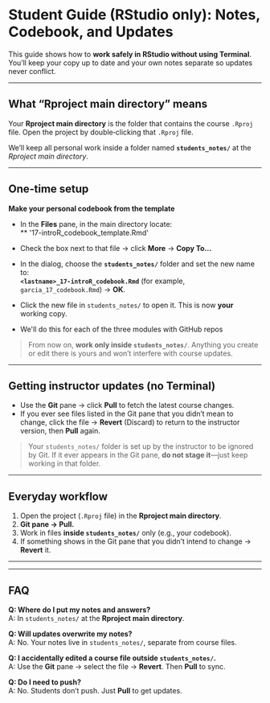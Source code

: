 # Student Guide (RStudio only): Notes, Codebook, and Updates

This guide shows how to **work safely in RStudio without using Terminal**. You’ll keep your copy up to date and your own notes separate so updates never conflict.

---

## What “Rproject main directory” means
Your **Rproject main directory** is the folder that contains the course `.Rproj` file. Open the project by double‑clicking that `.Rproj` file.

We’ll keep all personal work inside a folder named **`students_notes/`** at the *Rproject main directory*.

---

## One‑time setup

**Make your personal codebook from the template**
   - In the **Files** pane, in the main directory locate:  
     ** '17-introR_codebook_template.Rmd'
    
   - Check the box next to that file → click **More** → **Copy To…**
   - In the dialog, choose the **`students_notes/`** folder and set the new name to:  
     **`<lastname>_17-introR_codebook.Rmd`** (for example, `garcia_17_codebook.Rmd`) → **OK**.
   - Click the new file in `students_notes/` to open it. This is now **your** working copy.

   - We'll do this for each of the three modules with GitHub repos
   
> From now on, **work only inside `students_notes/`**. Anything you create or edit there is yours and won’t interfere with course updates.

---

## Getting instructor updates (no Terminal)

- Use the **Git** pane → click **Pull** to fetch the latest course changes.
- If you ever see files listed in the Git pane that you didn’t mean to change, click the file → **Revert** (Discard) to return to the instructor version, then **Pull** again.

> Your `students_notes/` folder is set up by the instructor to be ignored by Git. If it ever appears in the Git pane, **do not stage it**—just keep working in that folder.

---

## Everyday workflow

1. Open the project (`.Rproj` file) in the **Rproject main directory**.
2. **Git pane → Pull.**
3. Work in files **inside `students_notes/`** only (e.g., your codebook).
4. If something shows in the Git pane that you didn’t intend to change → **Revert** it.

---

---

## FAQ

**Q: Where do I put my notes and answers?**  
A: In `students_notes/` at the **Rproject main directory**.

**Q: Will updates overwrite my notes?**  
A: No. Your notes live in `students_notes/`, separate from course files.

**Q: I accidentally edited a course file outside `students_notes/`.**  
A: Use the **Git** pane → select the file → **Revert**. Then **Pull** to sync.

**Q: Do I need to push?**  
A: No. Students don’t push. Just **Pull** to get updates.
